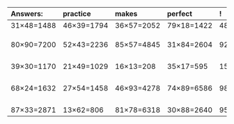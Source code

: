 | Answers: | practice | makes | perfect | ! |
| :--- | :--- | :--- | :--- | :--- |
| 31×48=1488 | 46×39=1794 | 36×57=2052 | 79×18=1422 | 48×16=768 | 
|   |   |   |   |   | 
|   |   |   |   |   | 
|   |   |   |   |   | 
| 80×90=7200 | 52×43=2236 | 85×57=4845 | 31×84=2604 | 92×63=5796 | 
|   |   |   |   |   | 
|   |   |   |   |   | 
|   |   |   |   |   | 
|   |   |   |   |   | 
| 39×30=1170 | 21×49=1029 | 16×13=208 | 35×17=595 | 15×92=1380 | 
|   |   |   |   |   | 
|   |   |   |   |   | 
|   |   |   |   |   | 
|   |   |   |   |   | 
| 68×24=1632 | 27×54=1458 | 46×93=4278 | 74×89=6586 | 98×47=4606 | 
|   |   |   |   |   | 
|   |   |   |   |   | 
|   |   |   |   |   | 
|   |   |   |   |   | 
| 87×33=2871 | 13×62=806 | 81×78=6318 | 30×88=2640 | 95×71=6745 | 
